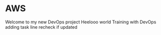 # AWS
Welcome to my new DevOps project
Heelooo world
Training with DevOps 
adding task line
recheck if updated
